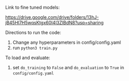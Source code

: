 Link to fine tuned models:

https://drive.google.com/drive/folders/13hJ-jB45Hl7H5wqsKtgx60I4l3ZIBdN8?usp=sharing


Directions to run the code:

1. Change any hyperparameters in config/config.yaml
2. run `python3 train.py`

To load and evaluate:
1. set `do_training` to `False` and `do_evaluation` to `True` in `config/config.yaml`



